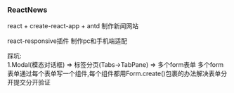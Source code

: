 ### ReactNews
react + create-react-app + antd 制作新闻网站  

react-responsive插件 制作pc和手机端适配  

踩坑:  
1.Modal(模态对话框) => 标签分页(Tabs->TabPane) => 多个form表单 
  多个form表单通过每个表单写一个组件,每个组件都用Form.create()包裹的办法解决表单分开提交分开验证